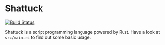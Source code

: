 # Shattuck

[![Build Status](https://travis-ci.com/whoiscc/shattuck.svg?branch=master)](https://travis-ci.com/whoiscc/shattuck)

Shattuck is a script programming language powered by Rust. Have a look at `src/main.rs` to find out some basic usage.
